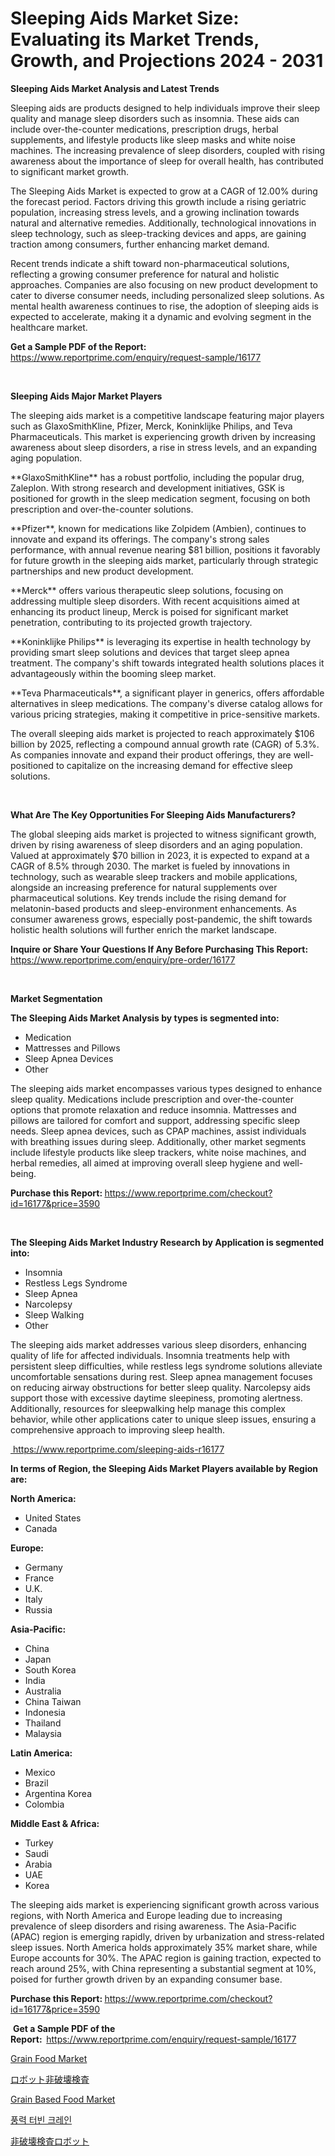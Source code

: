 <p><h1>Sleeping Aids Market Size: Evaluating its Market Trends, Growth, and Projections 2024 - 2031</h1></p><p><strong>Sleeping Aids Market Analysis and Latest Trends</strong></p>
<p><p>Sleeping aids are products designed to help individuals improve their sleep quality and manage sleep disorders such as insomnia. These aids can include over-the-counter medications, prescription drugs, herbal supplements, and lifestyle products like sleep masks and white noise machines. The increasing prevalence of sleep disorders, coupled with rising awareness about the importance of sleep for overall health, has contributed to significant market growth.</p><p>The Sleeping Aids Market is expected to grow at a CAGR of 12.00% during the forecast period. Factors driving this growth include a rising geriatric population, increasing stress levels, and a growing inclination towards natural and alternative remedies. Additionally, technological innovations in sleep technology, such as sleep-tracking devices and apps, are gaining traction among consumers, further enhancing market demand.</p><p>Recent trends indicate a shift toward non-pharmaceutical solutions, reflecting a growing consumer preference for natural and holistic approaches. Companies are also focusing on new product development to cater to diverse consumer needs, including personalized sleep solutions. As mental health awareness continues to rise, the adoption of sleeping aids is expected to accelerate, making it a dynamic and evolving segment in the healthcare market.</p></p>
<p><strong>Get a Sample PDF of the Report:&nbsp;</strong> <a href="https://www.reportprime.com/enquiry/request-sample/16177">https://www.reportprime.com/enquiry/request-sample/16177</a></p>
<p>&nbsp;</p>
<p><strong>Sleeping Aids Major Market Players</strong></p>
<p><p>The sleeping aids market is a competitive landscape featuring major players such as GlaxoSmithKline, Pfizer, Merck, Koninklijke Philips, and Teva Pharmaceuticals. This market is experiencing growth driven by increasing awareness about sleep disorders, a rise in stress levels, and an expanding aging population.</p><p>**GlaxoSmithKline** has a robust portfolio, including the popular drug, Zaleplon. With strong research and development initiatives, GSK is positioned for growth in the sleep medication segment, focusing on both prescription and over-the-counter solutions.</p><p>**Pfizer**, known for medications like Zolpidem (Ambien), continues to innovate and expand its offerings. The company's strong sales performance, with annual revenue nearing $81 billion, positions it favorably for future growth in the sleeping aids market, particularly through strategic partnerships and new product development.</p><p>**Merck** offers various therapeutic sleep solutions, focusing on addressing multiple sleep disorders. With recent acquisitions aimed at enhancing its product lineup, Merck is poised for significant market penetration, contributing to its projected growth trajectory.</p><p>**Koninklijke Philips** is leveraging its expertise in health technology by providing smart sleep solutions and devices that target sleep apnea treatment. The company's shift towards integrated health solutions places it advantageously within the booming sleep market.</p><p>**Teva Pharmaceuticals**, a significant player in generics, offers affordable alternatives in sleep medications. The company's diverse catalog allows for various pricing strategies, making it competitive in price-sensitive markets.</p><p>The overall sleeping aids market is projected to reach approximately $106 billion by 2025, reflecting a compound annual growth rate (CAGR) of 5.3%. As companies innovate and expand their product offerings, they are well-positioned to capitalize on the increasing demand for effective sleep solutions.</p></p>
<p>&nbsp;</p>
<p><strong>What Are The Key Opportunities For Sleeping Aids Manufacturers?</strong></p>
<p><p>The global sleeping aids market is projected to witness significant growth, driven by rising awareness of sleep disorders and an aging population. Valued at approximately $70 billion in 2023, it is expected to expand at a CAGR of 8.5% through 2030. The market is fueled by innovations in technology, such as wearable sleep trackers and mobile applications, alongside an increasing preference for natural supplements over pharmaceutical solutions. Key trends include the rising demand for melatonin-based products and sleep-environment enhancements. As consumer awareness grows, especially post-pandemic, the shift towards holistic health solutions will further enrich the market landscape.</p></p>
<p><strong>Inquire or Share Your Questions If Any Before Purchasing This Report:</strong> <a href="https://www.reportprime.com/enquiry/pre-order/16177">https://www.reportprime.com/enquiry/pre-order/16177</a></p>
<p>&nbsp;</p>
<p><strong>Market Segmentation</strong></p>
<p><strong>The Sleeping Aids Market Analysis by types is segmented into:</strong></p>
<p><ul><li>Medication</li><li>Mattresses and Pillows</li><li>Sleep Apnea Devices</li><li>Other</li></ul></p>
<p><p>The sleeping aids market encompasses various types designed to enhance sleep quality. Medications include prescription and over-the-counter options that promote relaxation and reduce insomnia. Mattresses and pillows are tailored for comfort and support, addressing specific sleep needs. Sleep apnea devices, such as CPAP machines, assist individuals with breathing issues during sleep. Additionally, other market segments include lifestyle products like sleep trackers, white noise machines, and herbal remedies, all aimed at improving overall sleep hygiene and well-being.</p></p>
<p><strong>Purchase this Report:&nbsp;</strong><a href="https://www.reportprime.com/checkout?id=16177&price=3590">https://www.reportprime.com/checkout?id=16177&price=3590</a></p>
<p>&nbsp;</p>
<p><strong>The Sleeping Aids Market Industry Research by Application is segmented into:</strong></p>
<p><ul><li>Insomnia</li><li>Restless Legs Syndrome</li><li>Sleep Apnea</li><li>Narcolepsy</li><li>Sleep Walking</li><li>Other</li></ul></p>
<p><p>The sleeping aids market addresses various sleep disorders, enhancing quality of life for affected individuals. Insomnia treatments help with persistent sleep difficulties, while restless legs syndrome solutions alleviate uncomfortable sensations during rest. Sleep apnea management focuses on reducing airway obstructions for better sleep quality. Narcolepsy aids support those with excessive daytime sleepiness, promoting alertness. Additionally, resources for sleepwalking help manage this complex behavior, while other applications cater to unique sleep issues, ensuring a comprehensive approach to improving sleep health.</p></p>
<p><a href="https://www.reportprime.com/sleeping-aids-r16177">&nbsp;https://www.reportprime.com/sleeping-aids-r16177</a></p>
<p><strong>In terms of Region, the Sleeping Aids Market Players available by Region are:</strong></p>
<p>
    <p> <strong> North America: </strong>
        <ul>
            <li>United States</li>
            <li>Canada</li>
        </ul>
        </p> 
    <p> <strong> Europe: </strong>
        <ul>
            <li>Germany</li>
            <li>France</li>
            <li>U.K.</li>
            <li>Italy</li>
            <li>Russia</li>
        </ul>
        </p> 
    <p> <strong> Asia-Pacific: </strong>
        <ul>
            <li>China</li>
            <li>Japan</li>
            <li>South Korea</li>
            <li>India</li>
            <li>Australia</li>
            <li>China Taiwan</li>
            <li>Indonesia</li>
            <li>Thailand</li>
            <li>Malaysia</li>
        </ul>
        </p> 
    <p> <strong> Latin America: </strong>
        <ul>
            <li>Mexico</li>
            <li>Brazil</li>
            <li>Argentina Korea</li>
            <li>Colombia</li>
        </ul>
        </p> 
    <p> <strong> Middle East & Africa: </strong>
        <ul>
            <li>Turkey</li>
            <li>Saudi</li>
            <li>Arabia</li>
            <li>UAE</li>
            <li>Korea</li>
        </ul>
    </p>
    </p>
<p><p>The sleeping aids market is experiencing significant growth across various regions, with North America and Europe leading due to increasing prevalence of sleep disorders and rising awareness. The Asia-Pacific (APAC) region is emerging rapidly, driven by urbanization and stress-related sleep issues. North America holds approximately 35% market share, while Europe accounts for 30%. The APAC region is gaining traction, expected to reach around 25%, with China representing a substantial segment at 10%, poised for further growth driven by an expanding consumer base.</p></p>
<p><strong>Purchase this Report: </strong><a href="https://www.reportprime.com/checkout?id=16177&price=3590">https://www.reportprime.com/checkout?id=16177&price=3590</a></p>
<p>&nbsp;<strong>Get a Sample PDF of the Report:&nbsp;&nbsp;</strong><a href="https://www.reportprime.com/enquiry/request-sample/16177">https://www.reportprime.com/enquiry/request-sample/16177</a></p>
<p><strong></strong></p>
<p><p><a href="https://medium.com/@usopmask_4716/the-growth-of-the-grain-food-market-has-been-significant-driven-by-various-critical-factors-a08c063f52bf">Grain Food Market</a></p><p><a href="https://medium.com/@grarrity46/robotic-non-destructive-testing-market-%E3%81%AE%E3%82%B0%E3%83%AD%E3%83%BC%E3%83%90%E3%83%AB%E5%B8%82%E5%A0%B4%E6%A6%82%E8%A6%81%E3%81%AF-%E4%B8%96%E7%95%8C%E3%81%8A%E3%82%88%E3%81%B3%E4%B8%BB%E8%A6%81%E5%B8%82%E5%A0%B4%E3%81%AB%E3%81%8A%E3%81%91%E3%82%8B%E6%A5%AD%E7%95%8C%E3%81%AB%E5%BD%B1%E9%9F%BF%E3%82%92%E4%B8%8E%E3%81%88%E3%82%8B%E4%B8%BB%E8%A6%81%E3%81%AA%E3%83%88%E3%83%AC%E3%83%B3%E3%83%89%E3%81%AB%E3%81%A4%E3%81%84%E3%81%A6-%E7%8B%AC%E8%87%AA%E3%81%AE%E8%A6%96%E7%82%B9%E3%82%92%E6%8F%90%E4%BE%9B%E3%81%97%E3%81%BE%E3%81%99-45e900cfe182">ロボット非破壊検査</a></p><p><a href="https://medium.com/@usopmask_4716/the-grain-based-food-market-is-experiencing-higher-than-anticipated-demand-compared-to-c678c4c47163">Grain Based Food Market</a></p><p><a href="https://medium.com/@mark_mc_nulty87/wind-turbine-crane-market-%EC%9D%98-%EA%B8%80%EB%A1%9C%EB%B2%8C-%EC%8B%9C%EC%9E%A5-%EA%B0%9C%EC%9A%94%EB%8A%94-%EC%A0%84-%EC%84%B8%EA%B3%84-%EB%B0%8F-%EC%A3%BC%EC%9A%94-%EC%8B%9C%EC%9E%A5%EC%9D%98-%EC%82%B0%EC%97%85%EC%97%90-%EC%98%81%ED%96%A5%EC%9D%84-%EB%AF%B8%EC%B9%98%EB%8A%94-%EC%A3%BC%EC%9A%94-%ED%8A%B8%EB%A0%8C%EB%93%9C%EC%97%90-%EB%8C%80%ED%95%9C-%EB%8F%85%ED%8A%B9%ED%95%9C-%EA%B4%80%EC%A0%90%EC%9D%84-%EC%A0%9C%EA%B3%B5%ED%95%A9%EB%8B%88%EB%8B%A4-76292b71146c">풍력 터빈 크레인</a></p><p><a href="https://medium.com/@grarrity46/non-destructive-inspection-robot-market-%E3%81%AF-%E3%82%B3%E3%82%B9%E3%83%88%E7%AE%A1%E7%90%86%E3%81%A8%E5%8A%B9%E7%8E%87%E5%90%91%E4%B8%8A%E3%82%92%E5%84%AA%E5%85%88%E3%81%97%E3%81%BE%E3%81%99-%E3%81%95%E3%82%89%E3%81%AB-%E5%A0%B1%E5%91%8A%E6%9B%B8%E3%81%AF%E5%B8%82%E5%A0%B4%E3%81%AE%E9%9C%80%E8%A6%81%E9%9D%A2%E3%81%A8%E4%BE%9B%E7%B5%A6%E9%9D%A2%E3%81%AE%E4%B8%A1%E6%96%B9%E3%82%92%E3%82%AB%E3%83%90%E3%83%BC%E3%81%97%E3%81%A6%E3%81%84%E3%81%BE%E3%81%99-8cdadf70fff2">非破壊検査ロボット</a></p></p>